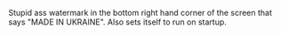 Stupid ass watermark in the bottom right hand corner of the screen that says "MADE IN UKRAINE". Also sets itself to run on startup.
